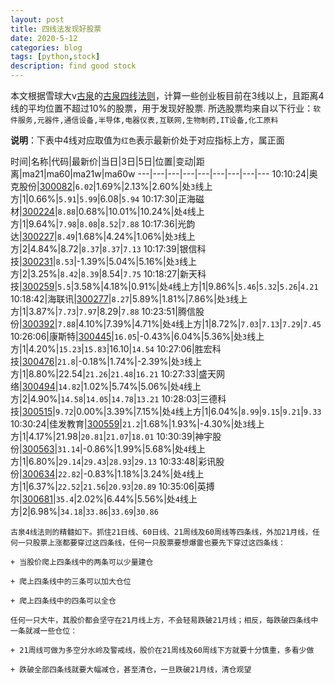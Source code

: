 ```yaml
---
layout: post
title: 四线法发现好股票
date: 2020-5-12
categories: blog
tags: [python,stock]
description: find good stock
---
```



本文根据雪球大v[古泉](https://xueqiu.com/u/7148646888)的[古泉四线法则](https://xueqiu.com/7148646888/130498192)，计算一些创业板目前在3线以上，且距离4线的平均位置不超过10%的股票，用于发现好股票.
所选股票均来自以下行业：`软件服务,元器件,通信设备,半导体,电器仪表,互联网,生物制药,IT设备,化工原料`

**说明**：下表中4线对应取值为`红色`表示最新价处于对应指标上方，属正面


时间|名称|代码|最新价|当日|3日|5日|位置|变动|距离|ma21|ma60|ma21w|ma60w
---|---|---|---|---|---|---|---|---
10:10:24|奥克股份|[300082](https://xueqiu.com/S/SZ300082)|`6.02`|1.69%|2.13%|2.60%|处`3`线上方|1|0.66%|`5.91`|`5.99`|6.08|`5.94`
10:17:30|正海磁材|[300224](https://xueqiu.com/S/SZ300224)|`8.88`|0.68%|10.01%|10.24%|处`4`线上方|1|9.64%|`7.98`|`8.08`|`8.52`|`7.88`
10:17:36|光韵达|[300227](https://xueqiu.com/S/SZ300227)|`8.49`|1.68%|4.24%|1.06%|处`3`线上方|2|4.84%|8.72|`8.37`|`8.37`|`7.13`
10:17:39|银信科技|[300231](https://xueqiu.com/S/SZ300231)|`8.53`|-1.39%|5.04%|5.16%|处`3`线上方|2|3.25%|`8.42`|`8.39`|8.54|`7.75`
10:18:27|新天科技|[300259](https://xueqiu.com/S/SZ300259)|`5.5`|3.58%|4.18%|0.91%|处`4`线上方|1|9.86%|`5.46`|`5.32`|`5.26`|`4.21`
10:18:42|海联讯|[300277](https://xueqiu.com/S/SZ300277)|`8.27`|5.89%|1.81%|7.86%|处`3`线上方|1|3.87%|`7.73`|`7.97`|8.29|`7.88`
10:23:51|腾信股份|[300392](https://xueqiu.com/S/SZ300392)|`7.88`|4.10%|7.39%|4.71%|处`4`线上方|1|8.72%|`7.03`|`7.13`|`7.29`|`7.45`
10:26:06|康斯特|[300445](https://xueqiu.com/S/SZ300445)|`16.05`|-0.43%|6.04%|5.36%|处`3`线上方|1|4.20%|`15.23`|`15.83`|16.10|`14.54`
10:27:06|胜宏科技|[300476](https://xueqiu.com/S/SZ300476)|`21.8`|-0.18%|1.74%|-2.39%|处`3`线上方|1|8.80%|22.54|`21.26`|`21.48`|`16.21`
10:27:33|盛天网络|[300494](https://xueqiu.com/S/SZ300494)|`14.82`|1.02%|5.74%|5.06%|处`4`线上方|2|4.90%|`14.58`|`14.05`|`14.78`|`13.21`
10:28:03|三德科技|[300515](https://xueqiu.com/S/SZ300515)|`9.72`|0.00%|3.39%|7.15%|处`4`线上方|1|6.04%|`8.99`|`9.15`|`9.21`|`9.33`
10:30:24|佳发教育|[300559](https://xueqiu.com/S/SZ300559)|`21.2`|1.68%|1.93%|-4.30%|处`3`线上方|1|4.17%|21.98|`20.81`|`21.07`|`18.01`
10:30:39|神宇股份|[300563](https://xueqiu.com/S/SZ300563)|`31.14`|-0.86%|1.99%|5.68%|处`4`线上方|1|6.80%|`29.14`|`29.43`|`28.93`|`29.13`
10:33:48|彩讯股份|[300634](https://xueqiu.com/S/SZ300634)|`22.82`|-0.83%|1.18%|3.24%|处`4`线上方|1|6.37%|`22.52`|`21.56`|`20.93`|`20.89`
10:35:06|英搏尔|[300681](https://xueqiu.com/S/SZ300681)|`35.4`|2.02%|6.44%|5.56%|处`4`线上方|2|6.98%|`34.18`|`33.86`|`33.69`|`30.86`

```
古泉4线法则的精髓如下。抓住21日线、60日线、21周线及60周线等四条线，外加21月线，任何一只股票上涨都要穿过这四条线，任何一只股票要想爆雷也要先下穿过这四条线：

+ 当股价爬上四条线中的两条可以少量建仓

+ 爬上四条线中的三条可以加大仓位

+ 爬上四条线中的四条可以全仓

任何一只大牛，其股价都会坚守在21月线上方，不会轻易跌破21月线；相反，每跌破四条线中一条就减一些仓位：

+ 21周线可做为多空分水岭及警戒线，股价在21周线及60周线下方就要十分慎重，多看少做

+ 跌破全部四条线就要大幅减仓，甚至清仓，一旦跌破21月线，清仓观望
```